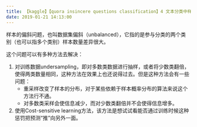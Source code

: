 ```yaml
---
title: 【kaggle】【quora insincere questions classification】4 文本分类中样本倾斜
date: 2019-01-21 14:13:00
---
```


样本的偏斜问题，也叫数据集偏斜（unbalanced），它指的是参与分类的两个类别（也可以指多个类别）样本数量差异很大。


这个问题可以有多种方法去解决：

1. 对训练数据undersampling，即对多数类数据进行抽样，或者将少数类翻倍，使得两类数量相同，这种方法在效果上也还说得过去。但是这种方法会有一些问题：
    * 重采样改变了样本的分布，对于某些依赖于样本概率分布的算法来说这个方法行不通。
    * 对多数类采样会使信息减少，而对少数类翻倍并不会使得信息增多。
2. 使用Cost-sensitive learning方法，该方法是想试试看能否通过训练时候这种惩罚把预测“推”向另外一面。
